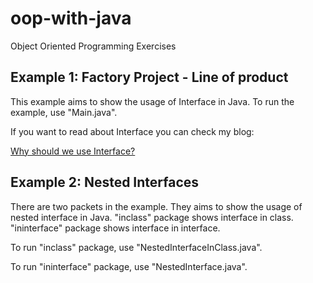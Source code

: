 # oop-with-java
Object Oriented Programming Exercises

## Example 1: Factory Project - Line of product 
This example aims to show the usage of Interface in Java.  To run the example, use "Main.java".

If you want to read about Interface you can check my blog:

[Why should we use Interface?](https://aysedemirel.medium.com/neden-interface-kullanal%C4%B1m-2852b276bae4)

## Example 2: Nested Interfaces

There are two packets in the example. They aims to show the usage of nested interface in Java. "inclass" package shows interface in class. "ininterface" package shows interface in interface. 

To run "inclass" package, use "NestedInterfaceInClass.java".

To run "ininterface" package, use  "NestedInterface.java".


